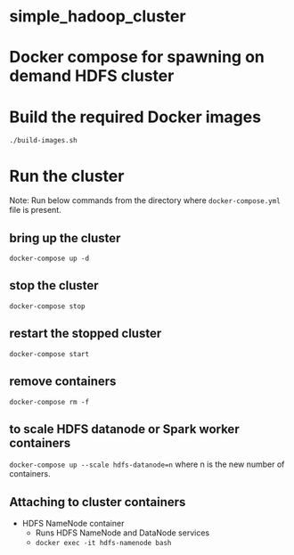 # simple_hadoop_cluster

# Docker compose for spawning on demand HDFS cluster

# Build the required Docker images
`./build-images.sh`

# Run the cluster
Note: Run below commands from the directory where `docker-compose.yml` file is present.
## bring up the cluster
`docker-compose up -d`
## stop the cluster
`docker-compose stop`
## restart the stopped cluster
`docker-compose start`
## remove containers
`docker-compose rm -f`
## to scale HDFS datanode or Spark worker containers
`docker-compose up --scale hdfs-datanode=n` where n is the new number of containers.

## Attaching to cluster containers
  - HDFS NameNode container
    * Runs HDFS NameNode and DataNode services
    * `docker exec -it hdfs-namenode bash`
